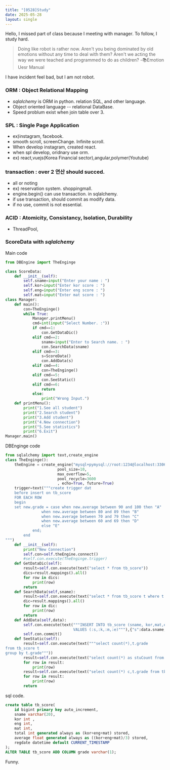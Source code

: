 ```yaml
---
title: "[0528]Study"
date: 2025-05-28
layout: single
---
```

Hello, I missed part of class because I meeting with manager.
To follow, I study hard. 

> Doing like robot is rather now. Aren't you being dominated by old emotions without any time to deal with them? Aren't we acting the way we were teached and programmed to do as children? -📚Emotion Uesr Manual

I have incident feel bad, but I am not robot.

### ORM : Object Relational Mapping
- *sqlalchemy* is ORM in python. relation SQL, and other language.
- Object oriented language -- relational DataBase.
- Speed problum exist when join table over 3.

### SPL : Single Page Application
- ex)instagram, facebook.
- smooth scroll, screenChange. Infinite scroll.
- When develop instagram, created react.
- when spl develop, oridnary use orm.
- ex) react,vuejs(Korea Financial sector),angular,polymer(Youtube)

### transaction : over 2 연산 should succed.
- all or noting
- ex) reservation system. shoppingmall.
- engine.begin() can use transaction. in sqlalchemy.
- if use transaction, should commit as modify data.
- if no use, commit is not essential.

### ACID : Atomicity, Consistancy, Isolation, Durability
- ThreadPool,


### ScoreData with *sqlalchemy*
Main code
```py
from DBEngine import TheEnginge

class ScoreData:
    def __init__(self):
        self.sname=input("Enter your name : ")
        self.kor=input("Enter kor score : ")
        self.eng=input("Enter eng score : ")
        self.mat=input("Enter mat score : ")
class Manager:
    def main():
        con=TheEnginge()
        while True:
            Manager.printMenu()
            cmd=int(input("Select Number. :"))
            if cmd==1:
                con.GetDataDic()
            elif cmd==2:
                sname=input("Enter to Search name. : ")
                con.SearchData(sname)
            elif cmd==3:
                s=ScoreData()
                con.AddData(s)
            elif cmd==4:
                con=TheEnginge()
            elif cmd==5:
                con.SeeStatic()
            elif cmd==6:
                return
            else:
                print("Wrong Input.")
    def printMenu():
        print("1.See all student")
        print("2.Search student")
        print("3.Add student")
        print("4.New connection")
        print("5.See statistics")
        print("6.Exit")
Manager.main()
```

DBEnginge code
```py
from sqlalchemy import text,create_engine
class TheEnginge():
    theEngine = create_engine("mysql+pymysql://root:1234@localhost:3306/mydb2",
                       pool_size=10,
                       max_overflow=5,
                       pool_recycle=3600
                       , echo=True, future=True)
    trigger=text("""create trigger dat
    before insert on tb_score
	FOR EACH ROW
    begin
	set new.grade = case when new.average between 90 and 100 then "A"
				when new.average between 80 and 89 then "B"
				when new.average between 70 and 79 then "C"
				when new.average between 60 and 69 then "D"
				else "E"
			end;
        end
""")
    def __init__(self):
        print("New Connection")
        self.con=self.theEngine.connect()
        #self.con.execute(TheEnginge.trigger)
    def GetDataDic(self):
        result=self.con.execute(text("select * from tb_score"))
        dics=result.mappings().all()
        for row in dics:
            print(row)
        return
    def SearchData(self,sname):
        result=self.con.execute(text("select * from tb_score t where t.sname=:sname"),{"sname":sname})
        dic=result.mappings().all()
        for row in dic:
            print(row)
        return
    def AddData(self,data):
        self.con.execute(text("""INSERT INTO tb_score (sname, kor,mat,eng) 
                              VALUES (:s,:k,:m,:e)"""),{"s":data.sname,"k":data.kor,"m":data.mat,"e":data.eng})
        self.con.commit()
    def SeeStatic(self):
        result=self.con.execute(text("""select count(*),t.grade
from tb_score t 
group by t.grade"""))
        result=self.con.execute(text("select count(*) as stuCount from tb_score"))
        for row in result:
            print(row)
        result=self.con.execute(text("select count(*) c,t.grade from tb_score t group by t.grade"))
        for row in result:
            print(row)
        return
```
sql code.
```sql
create table tb_score(
	id bigint primary key auto_increment,
	sname varchar(20),
	kor int ,
	eng int,
	mat int,
	total int generated always as (kor+eng+mat) stored,
	average float generated always as ((kor+eng+mat)/3) stored,
	regdate datetime default CURRENT_TIMESTAMP
);
ALTER TABLE tb_score ADD COLUMN grade varchar(1);
```
Funny.
